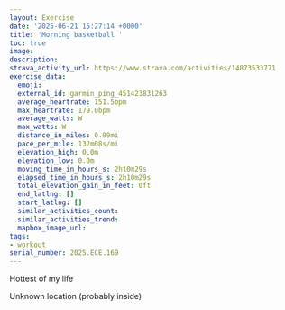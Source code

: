 ```yaml
---
layout: Exercise
date: '2025-06-21 15:27:14 +0000'
title: 'Morning basketball '
toc: true
image:
description:
strava_activity_url: https://www.strava.com/activities/14873533771
exercise_data:
  emoji:
  external_id: garmin_ping_451423831263
  average_heartrate: 151.5bpm
  max_heartrate: 179.0bpm
  average_watts: W
  max_watts: W
  distance_in_miles: 0.99mi
  pace_per_mile: 132m08s/mi
  elevation_high: 0.0m
  elevation_low: 0.0m
  moving_time_in_hours_s: 2h10m29s
  elapsed_time_in_hours_s: 2h10m29s
  total_elevation_gain_in_feet: 0ft
  end_latlng: []
  start_latlng: []
  similar_activities_count:
  similar_activities_trend:
  mapbox_image_url:
tags:
- workout
serial_number: 2025.ECE.169
---
```

Hottest of my life

Unknown location (probably inside)
